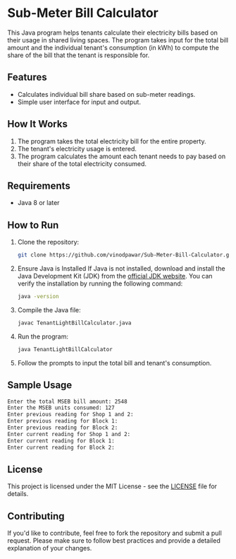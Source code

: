 # Sub-Meter Bill Calculator

This Java program helps tenants calculate their electricity bills based on their usage in shared living spaces. The program takes input for the total bill amount and the individual tenant's consumption (in kWh) to compute the share of the bill that the tenant is responsible for.

## Features
- Calculates individual bill share based on sub-meter readings.
- Simple user interface for input and output.

## How It Works

1. The program takes the total electricity bill for the entire property.
2. The tenant's electricity usage is entered.
3. The program calculates the amount each tenant needs to pay based on their share of the total electricity consumed.

## Requirements

- Java 8 or later

## How to Run

1. Clone the repository:
   ```bash
   git clone https://github.com/vinodpawar/Sub-Meter-Bill-Calculator.git
   ```
2. Ensure Java is Installed
   If Java is not installed, download and install the Java Development Kit (JDK) from the [official JDK website](https://www.oracle.com/java/technologies/javase/jdk17-archive-downloads.html). You can verify the installation by running the
   following command:
   ```bash
   java -version
   ```


2. Compile the Java file:
   ```bash
   javac TenantLightBillCalculator.java
   ```

3. Run the program:
   ```bash
   java TenantLightBillCalculator
   ```

4. Follow the prompts to input the total bill and tenant's consumption.

## Sample Usage

```bash
Enter the total MSEB bill amount: 2548
Enter the MSEB units consumed: 127
Enter previous reading for Shop 1 and 2: 
Enter previous reading for Block 1:
Enter previous reading for Block 2:
Enter current reading for Shop 1 and 2:
Enter current reading for Block 1:
Enter current reading for Block 2:
```

## License

This project is licensed under the MIT License - see the [LICENSE](https://github.com/vinodpawar/Sub-Meter-Bill-Calculator/blob/main/LICENSE) file for details.

## Contributing

If you'd like to contribute, feel free to fork the repository and submit a pull request. Please make sure to follow best practices and provide a detailed explanation of your changes.
